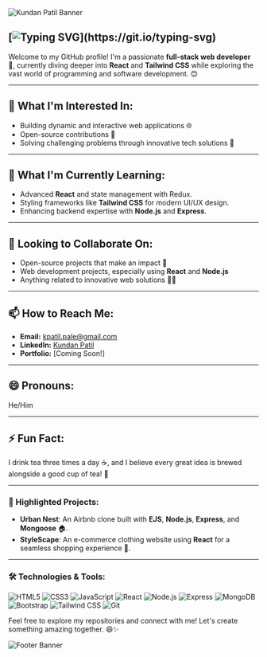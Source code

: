 
<img src="https://capsule-render.vercel.app/api?type=waving&height=300&color=gradient&text=Kundan%20Patil&fontColor=F5F5F5&fontSize=80&fontAlign=51&animation=twinkling&desc=Full%20Stack%20Developer%20|%20Building%20intelligent%20experiences%20with%20code%20✨&descAlign=50&descAlignY=93" alt="Kundan Patil Banner" />




## [![Typing SVG](https://readme-typing-svg.herokuapp.com?font=Fira+Code&weight=450&size=30&duration=3000&pause=500&width=435&lines=+Hello%2C+There!+%F0%9F%91%8B;This+is+Kundan+Patil+;Nice+to++e-meet+you+!)](https://git.io/typing-svg)


Welcome to my GitHub profile! I'm a passionate **full-stack web developer** 🚀, currently diving deeper into **React** and **Tailwind CSS** while exploring the vast world of programming and software development. 😊

---

## 👀 What I'm Interested In:
- Building dynamic and interactive web applications 🌐
- Open-source contributions 🤝
- Solving challenging problems through innovative tech solutions 🔧

---

## 🌱 What I'm Currently Learning:
- Advanced **React** and state management with Redux.
- Styling frameworks like **Tailwind CSS** for modern UI/UX design.
- Enhancing backend expertise with **Node.js** and **Express**.

---

## 💞️ Looking to Collaborate On:
- Open-source projects that make an impact 🌟
- Web development projects, especially using **React** and **Node.js**
- Anything related to innovative web solutions 🧑‍💻

---

## 📫 How to Reach Me:
- **Email:** [kpatil.pale@gmail.com](mailto:kpatil.pale@gmail.com)
- **LinkedIn:** [Kundan Patil](https://www.linkedin.com/in/kundan-patil7/)
- **Portfolio:** [Coming Soon!]

---

## 😄 Pronouns:
He/Him

---

## ⚡ Fun Fact:
I drink tea three times a day ☕, and I believe every great idea is brewed alongside a good cup of tea! 🍵

---

### 🌟 Highlighted Projects:
- **Urban Nest**: An Airbnb clone built with **EJS**, **Node.js**, **Express**, and **Mongoose** 🏠.
- **StyleScape**: An e-commerce clothing website using **React** for a seamless shopping experience 👕.

---

### 🛠️ Technologies & Tools:

![HTML5](https://img.shields.io/badge/-HTML5-E34F26?style=flat-square&logo=html5&logoColor=white)
![CSS3](https://img.shields.io/badge/-CSS3-1572B6?style=flat-square&logo=css3&logoColor=white)
![JavaScript](https://img.shields.io/badge/-JavaScript-F7DF1E?style=flat-square&logo=javascript&logoColor=black)
![React](https://img.shields.io/badge/-React-61DAFB?style=flat-square&logo=react&logoColor=black)
![Node.js](https://img.shields.io/badge/-Node.js-339933?style=flat-square&logo=node.js&logoColor=white)
![Express](https://img.shields.io/badge/-Express-000000?style=flat-square&logo=express&logoColor=white)
![MongoDB](https://img.shields.io/badge/-MongoDB-47A248?style=flat-square&logo=mongodb&logoColor=white)
![Bootstrap](https://img.shields.io/badge/-Bootstrap-563D7C?style=flat-square&logo=bootstrap&logoColor=white)
![Tailwind CSS](https://img.shields.io/badge/-TailwindCSS-38B2AC?style=flat-square&logo=tailwind-css&logoColor=white)
![Git](https://img.shields.io/badge/-Git-F05032?style=flat-square&logo=git&logoColor=white)

Feel free to explore my repositories and connect with me! Let's create something amazing together. 😄✨


<img src="https://capsule-render.vercel.app/api?type=waving&height=100&color=gradient&fontColor=F5F5F5&fontSize=80&fontAlign=51&animation=twinkling&descAlign=50&descAlignY=93&section=footer" alt="Footer Banner" />

